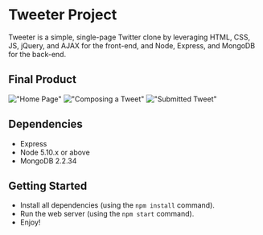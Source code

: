 # Tweeter Project

Tweeter is a simple, single-page Twitter clone by leveraging HTML, CSS, JS, jQuery, and AJAX for the front-end, and Node, Express, and MongoDB for the back-end.


## Final Product

!["Home Page"](#)
!["Composing a Tweet"](#)
!["Submitted Tweet"](#)


## Dependencies

- Express
- Node 5.10.x or above
- MongoDB 2.2.34


## Getting Started
- Install all dependencies (using the `npm install` command).
- Run the web server (using the `npm start` command).
- Enjoy!
